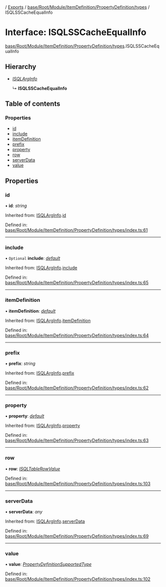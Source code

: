 [](../README.md) / [Exports](../modules.md) / [base/Root/Module/ItemDefinition/PropertyDefinition/types](../modules/base_root_module_itemdefinition_propertydefinition_types.md) / ISQLSSCacheEqualInfo

# Interface: ISQLSSCacheEqualInfo

[base/Root/Module/ItemDefinition/PropertyDefinition/types](../modules/base_root_module_itemdefinition_propertydefinition_types.md).ISQLSSCacheEqualInfo

## Hierarchy

* [*ISQLArgInfo*](base_root_module_itemdefinition_propertydefinition_types.isqlarginfo.md)

  ↳ **ISQLSSCacheEqualInfo**

## Table of contents

### Properties

- [id](base_root_module_itemdefinition_propertydefinition_types.isqlsscacheequalinfo.md#id)
- [include](base_root_module_itemdefinition_propertydefinition_types.isqlsscacheequalinfo.md#include)
- [itemDefinition](base_root_module_itemdefinition_propertydefinition_types.isqlsscacheequalinfo.md#itemdefinition)
- [prefix](base_root_module_itemdefinition_propertydefinition_types.isqlsscacheequalinfo.md#prefix)
- [property](base_root_module_itemdefinition_propertydefinition_types.isqlsscacheequalinfo.md#property)
- [row](base_root_module_itemdefinition_propertydefinition_types.isqlsscacheequalinfo.md#row)
- [serverData](base_root_module_itemdefinition_propertydefinition_types.isqlsscacheequalinfo.md#serverdata)
- [value](base_root_module_itemdefinition_propertydefinition_types.isqlsscacheequalinfo.md#value)

## Properties

### id

• **id**: *string*

Inherited from: [ISQLArgInfo](base_root_module_itemdefinition_propertydefinition_types.isqlarginfo.md).[id](base_root_module_itemdefinition_propertydefinition_types.isqlarginfo.md#id)

Defined in: [base/Root/Module/ItemDefinition/PropertyDefinition/types/index.ts:61](https://github.com/onzag/itemize/blob/0e9b128c/base/Root/Module/ItemDefinition/PropertyDefinition/types/index.ts#L61)

___

### include

• `Optional` **include**: [*default*](../classes/base_root_module_itemdefinition_include.default.md)

Inherited from: [ISQLArgInfo](base_root_module_itemdefinition_propertydefinition_types.isqlarginfo.md).[include](base_root_module_itemdefinition_propertydefinition_types.isqlarginfo.md#include)

Defined in: [base/Root/Module/ItemDefinition/PropertyDefinition/types/index.ts:65](https://github.com/onzag/itemize/blob/0e9b128c/base/Root/Module/ItemDefinition/PropertyDefinition/types/index.ts#L65)

___

### itemDefinition

• **itemDefinition**: [*default*](../classes/base_root_module_itemdefinition.default.md)

Inherited from: [ISQLArgInfo](base_root_module_itemdefinition_propertydefinition_types.isqlarginfo.md).[itemDefinition](base_root_module_itemdefinition_propertydefinition_types.isqlarginfo.md#itemdefinition)

Defined in: [base/Root/Module/ItemDefinition/PropertyDefinition/types/index.ts:64](https://github.com/onzag/itemize/blob/0e9b128c/base/Root/Module/ItemDefinition/PropertyDefinition/types/index.ts#L64)

___

### prefix

• **prefix**: *string*

Inherited from: [ISQLArgInfo](base_root_module_itemdefinition_propertydefinition_types.isqlarginfo.md).[prefix](base_root_module_itemdefinition_propertydefinition_types.isqlarginfo.md#prefix)

Defined in: [base/Root/Module/ItemDefinition/PropertyDefinition/types/index.ts:62](https://github.com/onzag/itemize/blob/0e9b128c/base/Root/Module/ItemDefinition/PropertyDefinition/types/index.ts#L62)

___

### property

• **property**: [*default*](../classes/base_root_module_itemdefinition_propertydefinition.default.md)

Inherited from: [ISQLArgInfo](base_root_module_itemdefinition_propertydefinition_types.isqlarginfo.md).[property](base_root_module_itemdefinition_propertydefinition_types.isqlarginfo.md#property)

Defined in: [base/Root/Module/ItemDefinition/PropertyDefinition/types/index.ts:63](https://github.com/onzag/itemize/blob/0e9b128c/base/Root/Module/ItemDefinition/PropertyDefinition/types/index.ts#L63)

___

### row

• **row**: [*ISQLTableRowValue*](base_root_sql.isqltablerowvalue.md)

Defined in: [base/Root/Module/ItemDefinition/PropertyDefinition/types/index.ts:103](https://github.com/onzag/itemize/blob/0e9b128c/base/Root/Module/ItemDefinition/PropertyDefinition/types/index.ts#L103)

___

### serverData

• **serverData**: *any*

Inherited from: [ISQLArgInfo](base_root_module_itemdefinition_propertydefinition_types.isqlarginfo.md).[serverData](base_root_module_itemdefinition_propertydefinition_types.isqlarginfo.md#serverdata)

Defined in: [base/Root/Module/ItemDefinition/PropertyDefinition/types/index.ts:69](https://github.com/onzag/itemize/blob/0e9b128c/base/Root/Module/ItemDefinition/PropertyDefinition/types/index.ts#L69)

___

### value

• **value**: [*PropertyDefinitionSupportedType*](../modules/base_root_module_itemdefinition_propertydefinition_types.md#propertydefinitionsupportedtype)

Defined in: [base/Root/Module/ItemDefinition/PropertyDefinition/types/index.ts:102](https://github.com/onzag/itemize/blob/0e9b128c/base/Root/Module/ItemDefinition/PropertyDefinition/types/index.ts#L102)
